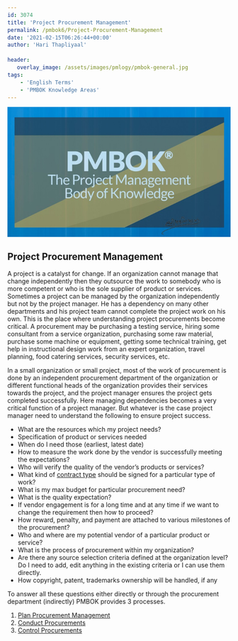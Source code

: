 ```yaml
---
id: 3074   
title: 'Project Procurement Management'
permalink: /pmbok6/Project-Procurement-Management
date: '2021-02-15T06:26:44+00:00'
author: 'Hari Thapliyaal'

header:
   overlay_image: /assets/images/pmlogy/pmbok-general.jpg
tags:
    - 'English Terms'
    - 'PMBOK Knowledge Areas'
---
```


![](/assets/images/pmlogy/pmbok-general.jpg)

## Project Procurement Management

A project is a catalyst for change. If an organization cannot manage that change independently then they outsource the work to somebody who is more competent or who is the sole supplier of product or services. Sometimes a project can be managed by the organization independently but not by the project manager. He has a dependency on many other departments and his project team cannot complete the project work on his own. This is the place where understanding project procurements become critical. A procurement may be purchasing a testing service, hiring some consultant from a service organization, purchasing some raw material, purchase some machine or equipment, getting some technical training, get help in instructional design work from an expert organization, travel planning, food catering services, security services, etc.

In a small organization or small project, most of the work of procurement is done by an independent procurement department of the organization or different functional heads of the organization provides their services towards the project, and the project manager ensures the project gets completed successfully. Here managing dependencies becomes a very critical function of a project manager. But whatever is the case project manager need to understand the following to ensure project success.

- What are the resources which my project needs?
- Specification of product or services needed
- When do I need those (earliest, latest date)
- How to measure the work done by the vendor is successfully meeting the expectations?
- Who will verify the quality of the vendor’s products or services?
- What kind of [contract type](/pmbok6/contract-type) should be signed for a particular type of work?
- What is my max budget for particular procurement need?
- What is the quality expectation?
- If vendor engagement is for a long time and at any time if we want to change the requirement then how to proceed?
- How reward, penalty, and payment are attached to various milestones of the procurement?
- Who and where are my potential vendor of a particular product or service?
- What is the process of procurement within my organization?
- Are there any source selection criteria defined at the organization level? Do I need to add, edit anything in the existing criteria or I can use them directly.
- How copyright, patent, trademarks ownership will be handled, if any

To answer all these questions either directly or through the procurement department (indirectly) PMBOK provides 3 processes.

1. [Plan Procurement Management](/pmbok6/Plan-Procurement-Management)
2. [Conduct Procurements](/pmbok6/Conduct-Procurements)
3. [Control Procurements](/pmbok6/Control-Procurements)